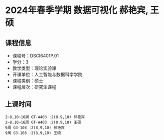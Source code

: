 # 2024年春季学期 数据可视化 郝艳宾, 王硕






## 课程信息

- 课程号：DSCI6401P.01
- 学分：3
- 教学类型：理论实验课
- 开课单位：人工智能与数据科学学院
- 课程类别：硕士
- 课程层次：研究生课程

## 上课时间

```
2~8,10~16周 GT-A403 :2(8,9,10) 郝艳宾
2~8,10~16周 GT-A403 :2(8,9,10) 王硕
9周 G3-108 :2(8,9,10) 郝艳宾
9周 G3-108 :2(8,9,10) 王硕
```


